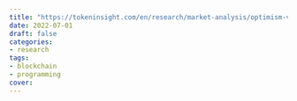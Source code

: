 ```yaml
---
title: "https://tokeninsight.com/en/research/market-analysis/optimism-vs.-arbitrum-a-complete-comparison"
date: 2022-07-01
draft: false
categories:
- research
tags:
- blockchain
- programming
cover:
---
```


